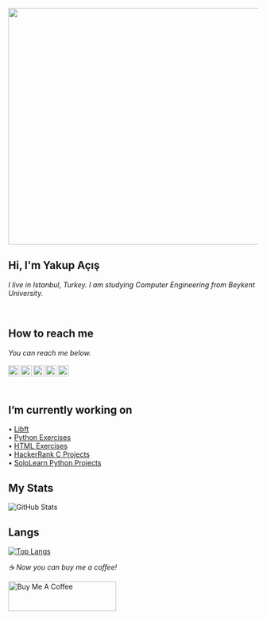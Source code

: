 <p align="center">
  <img width="846" height="476" src="https://user-images.githubusercontent.com/73075252/177059081-57cd4b58-608e-4317-963d-892b0503033f.gif">
</p>

## Hi, I'm Yakup Açış
*I live in Istanbul, Turkey. I am studying Computer Engineering from Beykent University.*

</br>

## How to reach me
*You can reach me below.*
<br/>
<br/>
[<img width="22" src="https://cdn.jsdelivr.net/npm/simple-icons@v6/icons/linkedin.svg" align="left" />][linkedin]
[<img width="22" src="https://cdn.jsdelivr.net/npm/simple-icons@v6/icons/instagram.svg" align="left" />][instagram]
[<img width="22" src="https://cdn.jsdelivr.net/npm/simple-icons@v6/icons/sololearn.svg" align="left" />][sololearn]
[<img width="22" src="https://cdn.jsdelivr.net/npm/simple-icons@v6/icons/hackerrank.svg" align="left" />][hackerrank]
[<img width="22" src="https://cdn.jsdelivr.net/npm/simple-icons@v6/icons/stackoverflow.svg" align="left" />][stackoverflow]

<br/>

[linkedin]:https://www.linkedin.com/in/yakupacs/
[instagram]:https://www.instagram.com/yakupacs/
[sololearn]:https://www.sololearn.com/profile/20751899
[hackerrank]:https://www.hackerrank.com/ykpacs
[stackoverflow]:https://stackoverflow.com/users/19217480/yakup-açış

<br/>

## I’m currently working on <br>
• [Libft](https://github.com/Yakupacs/Libft) <br>
• [Python Exercises](https://github.com/Yakupacs/Python-Cursus-BTK.git) <br>
• [HTML Exercises](https://github.com/Yakupacs/HTML-Cursus-BTK) <br>
• [HackerRank C Projects](https://github.com/Yakupacs/HackerRank-C-Projects) <br> 
• [SoloLearn Python Projects](https://github.com/Yakupacs/SoloLearn-Python) <br>


## My Stats
![GitHub Stats](https://github-readme-stats.vercel.app/api?username=Yakupacs&theme=radical)


## Langs
[![Top Langs](https://github-readme-stats.vercel.app/api/top-langs/?username=yakupacs&layout=compact)](https://github.com/yakupacs)




 *☕️ Now you can buy me a coffee!*
 
<a href="https://www.buymeacoffee.com/yakupacs" target="_blank"><img src="https://cdn.buymeacoffee.com/buttons/v2/default-yellow.png" alt="Buy Me A Coffee" style="height: 60px !important;width: 217px !important;" ></a>
